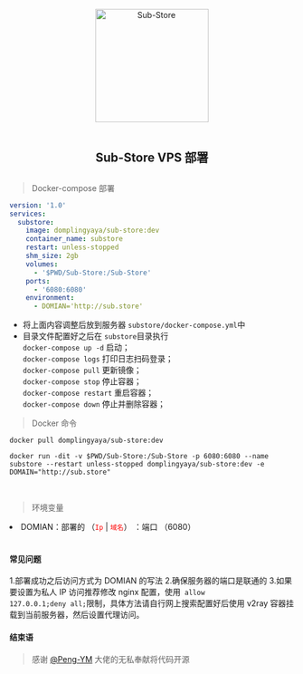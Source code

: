 <div align="center">
<br>
<img width="200" src="https://raw.githubusercontent.com/58xinian/icon/master/Sub-Store1.png" alt="Sub-Store">
<br>
<br>
<h2 align="center">Sub-Store VPS 部署<h2>
</div>

> Docker-compose 部署

```yml
version: '1.0'
services:
  substore:
    image: domplingyaya/sub-store:dev
    container_name: substore
    restart: unless-stopped
    shm_size: 2gb
    volumes:
      - '$PWD/Sub-Store:/Sub-Store'
    ports:
      - '6080:6080'
    environment:
      - DOMIAN='http://sub.store'
```

- 将上面内容调整后放到服务器 `substore/docker-compose.yml`中
- 目录文件配置好之后在 `substore`目录执行  
  `docker-compose up -d` 启动；  
  `docker-compose logs` 打印日志扫码登录；  
  `docker-compose pull` 更新镜像；  
  `docker-compose stop` 停止容器；  
  `docker-compose restart` 重启容器；  
  `docker-compose down` 停止并删除容器；

> Docker 命令

```
docker pull domplingyaya/sub-store:dev

docker run -dit -v $PWD/Sub-Store:/Sub-Store -p 6080:6080 --name substore --restart unless-stopped domplingyaya/sub-store:dev -e DOMAIN="http://sub.store"

```

<br>

> 环境变量

<li>
DOMIAN：部署的 
（<code style="color:red">Ip</code> |
<code style="color:red">域名</code>） ：端口 （6080）
</li>
<br>

#### 常见问题

1.部署成功之后访问方式为 DOMIAN 的写法 2.确保服务器的端口是联通的 3.如果要设置为私人 IP 访问推荐修改 nginx 配置，使用<code>
allow 127.0.0.1;deny all;</code>限制，具体方法请自行网上搜索配置好后使用 v2ray 容器挂载到当前服务器，然后设置代理访问。

#### 结束语

> 感谢 [@Peng-YM](https://github.com/Peng-YM/Sub-Store) 大佬的无私奉献将代码开源
